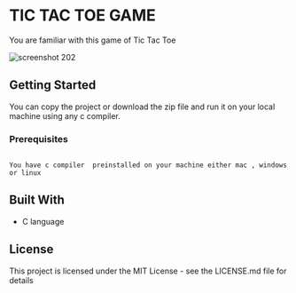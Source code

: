 # TIC TAC TOE GAME

You are familiar with this game of Tic Tac Toe

![screenshot 202](https://user-images.githubusercontent.com/26792528/46969461-bf3e2d00-d0d3-11e8-8fec-bda94a7d07f0.png)

## Getting Started

You can copy the project or download the zip file and run it on your local machine using any c compiler.

### Prerequisites


```

You have c compiler  preinstalled on your machine either mac , windows or linux
```
## Built With

* C language

## License

This project is licensed under the MIT License - see the LICENSE.md file for details
